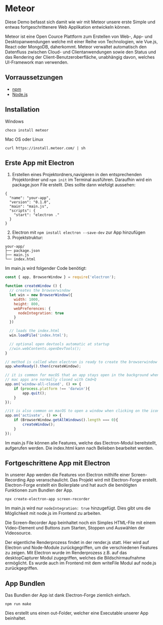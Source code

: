 
# Meteor

Diese Demo befasst sich damit wie wir mit Meteor unsere erste Simple und entwas fortgeschrittenere Web Applikation entwickeln können. 

Meteor ist eine Open Cource Plattform zum Erstellen von Web-, App- und Desktopanwendungen welche mit einer Reihe von Technologien, wie Vue.js, React oder MongoDB, daherkommt. Meteor verwaltet automatisch den Datenfluss zwischen Cloud- und Clientanwendungen sowie den Status und das Rendering der Client-Benutzeroberfläche, unabhängig davon, welches UI-Framework man verwenden.

## Vorraussetzungen 
* [npm](https://www.npmjs.com/)
* [Node.js](https://nodejs.org/en/)


## Installation

Windows
```
choco install meteor
```

Mac OS oder Linux
```
curl https://install.meteor.com/ | sh
```

## Erste App mit Electron
1. Erstellen eines Projektordners,navigieren in den entsprechenden Projektordner und `npm init` im Terminal ausführen. Daraufhin wird ein package.json File erstellt. 
Dies sollte dann wiefolgt aussehen:
```
{
  "name": "your-app",
  "version": "0.1.0",
  "main": "main.js",
  "scripts": {
    "start": "electron ."
  }
}
```
2. Electron mit `npm install electron --save-dev` zur App hinzufügen
3. Projektstruktur:
```
your-app/
├── package.json
├── main.js
└── index.html
```
Im main.js wird folgender Code benötigt:
```javascript
const { app, BrowserWindow } = require('electron');

function createWindow () {
  // creates the browserwindow
  let win = new BrowserWindow({
    width: 1000,
    height: 800,
    webPreferences: {
      nodeIntegration: true
    }
  })

  // loads the index.html
  win.loadFile('index.html');

  // optional open devtools automatic at startup
  //win.webContents.openDevTools();
}

// method is called when electron is ready to create the browserwindow
app.whenReady().then(createWindow);

// it is common for macOS that an app stays open in the background when closing it
// mac apps are normally closed with Cmd+Q
app.on('window-all-closed', () => {
    if (process.platform !== 'darwin'){
        app.quit();
    }
});

//it is also common on macOS to open a window when clicking on the icon in the dock and no other windows are open
app.on('activate', () => {
    if (BrowserWindow.getAllWindows().length === 0){
        createWindow();
    }
});
```
Im main.js File können alle Features, welche das Electron-Modul bereitstellt, aufgerufen werden.
Die index.html kann nach Belieben bearbeitet werden.

## Fortgeschrittene App mit Electron
In unserer App werden die Features von Electron mithilfe einer Screen-Recording App veranschaulicht. Das Projekt wird mit Electron-Forge erstellt.
Electron-Forge erstellt ein Boilerplate und hat auch die benötigten Funktionen zum Bundlen der App.
```
npx create-electron-app screen-recorder
```
Im main.js wird nur `nodeIntegration: true` hinzugefügt. Dies gibt uns die Möglichkeit mit node.js im Frontend zu arbeiten.

Die Screen-Recorder App beinhaltet noch ein Simples HTML-File mit einem Video-Element und Buttons zum Starten, Stoppen und Auswählen der Videosource.

Der eigentliche Renderprozess findet in der render.js statt. Hier wird auf Electron und Node-Module zurückgegriffen, um die verschiedenen Features zu zeigen. Mit Electron wurde im Renderprozess z.B. auf das desktopCapturer Modul zugegriffen, welches die Bildschirmaufnahme ermöglicht. Es wurde auch im Frontend mit dem writeFile Modul auf node.js zurückgegriffen.

## App Bundlen
Das Bundlen der App ist dank Electron-Forge ziemlich einfach. 
```
npm run make
```
Dies erstellt uns einen out-Folder, welcher eine Executable unserer App beinhaltet.

